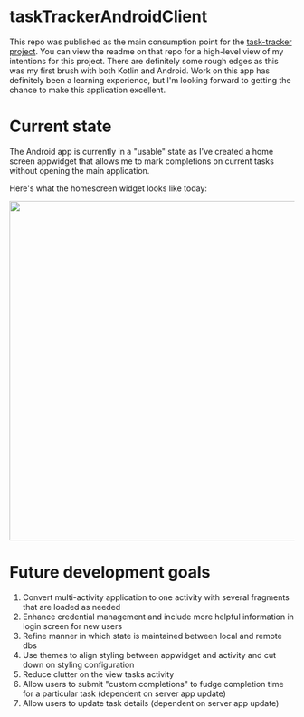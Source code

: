 # taskTrackerAndroidClient

This repo was published as the main consumption point for the [task-tracker project](https://github.com/pasquatch913/task-tracker). You can view the readme on that repo for a high-level view of my intentions for this project.
There are definitely some rough edges as this was my first brush with both Kotlin and Android. Work on this app has definitely been a learning experience, but I'm looking forward to getting the chance to make this application excellent.

# Current state

The Android app is currently in a "usable" state as I've created a home screen appwidget that allows me to mark completions on current tasks without opening the main application.

Here's what the homescreen widget looks like today:

<img src="https://i.imgur.com/K1lAJbw.jpg" height="600">

# Future development goals

1. Convert multi-activity application to one activity with several fragments that are loaded as needed
2. Enhance credential management and include more helpful information in login screen for new users
3. Refine manner in which state is maintained between local and remote dbs
4. Use themes to align styling between appwidget and activity and cut down on styling configuration
5. Reduce clutter on the view tasks activity
6. Allow users to submit "custom completions" to fudge completion time for a particular task (dependent on server app update)
7. Allow users to update task details (dependent on server app update)

